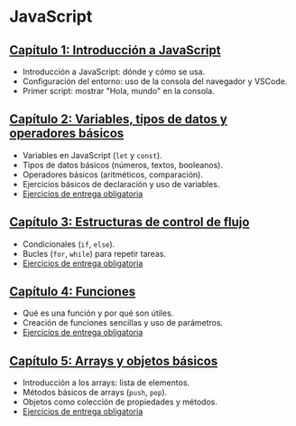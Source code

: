 # JavaScript

## [Capítulo 1: Introducción a JavaScript](JS/01-Introduccion/readme.md)

- Introducción a JavaScript: dónde y cómo se usa.
- Configuración del entorno: uso de la consola del navegador y VSCode.
- Primer script: mostrar "Hola, mundo" en la consola.

## [Capítulo 2: Variables, tipos de datos y operadores básicos](JS/02-Variables/readme.md)

- Variables en JavaScript (`let` y `const`).
- Tipos de datos básicos (números, textos, booleanos).
- Operadores básicos (aritméticos, comparación).
- Ejercicios básicos de declaración y uso de variables.
- [Ejercicios de entrega obligatoria](JS/02-Variables/ejercicios.md)

## [Capítulo 3: Estructuras de control de flujo](JS/03-EstructurasDeControl/readme.md)

- Condicionales (`if`, `else`).
- Bucles (`for`, `while`) para repetir tareas.
- [Ejercicios de entrega obligatoria](JS/03-EstructurasDeControl/ejercicios.md)

## [Capítulo 4: Funciones](JS/04-Funciones/readme.md)

- Qué es una función y por qué son útiles.
- Creación de funciones sencillas y uso de parámetros.
- [Ejercicios de entrega obligatoria](JS/04-Funciones/ejercicios.md)

## [Capítulo 5: Arrays y objetos básicos](JS/05-Arrays/readme.md)

- Introducción a los arrays: lista de elementos.
- Métodos básicos de arrays (`push`, `pop`).
- Objetos como colección de propiedades y métodos.
- [Ejercicios de entrega obligatoria](JS/05-Arrays/ejercicios.md)